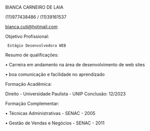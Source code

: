 BIANCA CARNEIRO DE LAIA

(11)977438486 / (11)39161537

bianca.cuti@hotmail.com

Objetivo Profissional:

     Estágio Desenvolvedora WEB

Resumo de qualificações:

• Carreira em andamento na área de desenvolvimento de web sites

• boa comunicação e facilidade no aprendizado

Formação Acadêmica:

Direito - Universidade Paulista - UNIP
Conclusão: 12/2023

Formação Complementar:

  • Técnicas Administrativas - SENAC - 2005
  
  • Gestão de Vendas e Negócios - SENAC - 2011
  
